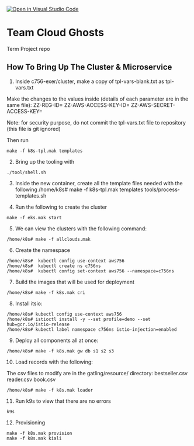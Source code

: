 [![Open in Visual Studio Code](https://classroom.github.com/assets/open-in-vscode-f059dc9a6f8d3a56e377f745f24479a46679e63a5d9fe6f495e02850cd0d8118.svg)](https://classroom.github.com/online_ide?assignment_repo_id=7089621&assignment_repo_type=AssignmentRepo)
# Team Cloud Ghosts
Term Project repo

## How To Bring Up The Cluster & Microservice

1. Inside c756-exer/cluster, make a copy of tpl-vars-blank.txt as tpl-vars.txt

Make the changes to the values inside (details of each parameter are in the same file):
ZZ-REG-ID=
ZZ-AWS-ACCESS-KEY-ID=
ZZ-AWS-SECRET-ACCESS-KEY=

Note: for security purpose, do not commit the tpl-vars.txt file to repository (this file is git ignored)

Then run 
~~~
make -f k8s-tpl.mak templates
~~~

2. Bring up the tooling with

~~~
./tool/shell.sh
~~~

3. Inside the new container, create all the template files needed with the following
/home/k8s# make -f k8s-tpl.mak templates
tools/process-templates.sh

4. Run the following to create the cluster

~~~
make -f eks.mak start
~~~

5. We can view the clusters with the following command:

~~~
/home/k8s# make -f allclouds.mak
~~~

6. Create the namespace

~~~
/home/k8s#  kubectl config use-context aws756
/home/k8s#  kubectl create ns c756ns
/home/k8s#  kubectl config set-context aws756 --namespace=c756ns
~~~

7. Build the images that will be used for deployment

~~~
/home/k8s# make -f k8s.mak cri
~~~

8. Install itsio:

~~~
/home/k8s# kubectl config use-context aws756
/home/k8s# istioctl install -y --set profile=demo --set hub=gcr.io/istio-release
/home/k8s# kubectl label namespace c756ns istio-injection=enabled
~~~

9. Deploy all components all at once:

~~~
/home/k8s# make -f k8s.mak gw db s1 s2 s3
~~~

10. Load records with the following:

The csv files to modify are in the gatling/resource/ directory:
bestseller.csv
reader.csv
book.csv

~~~
/home/k8s# make -f k8s.mak loader
~~~


11. Run k9s to view that there are no errors

~~~
k9s
~~~

12. Provisioning

~~~
make -f k8s.mak provision
make -f k8s.mak kiali
~~~
